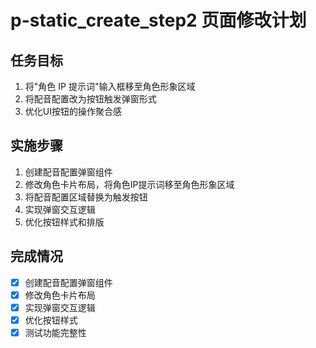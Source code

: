 # p-static_create_step2 页面修改计划

## 任务目标
1. 将"角色 IP 提示词"输入框移至角色形象区域
2. 将配音配置改为按钮触发弹窗形式
3. 优化UI按钮的操作聚合感

## 实施步骤
1. 创建配音配置弹窗组件
2. 修改角色卡片布局，将角色IP提示词移至角色形象区域
3. 将配音配置区域替换为触发按钮
4. 实现弹窗交互逻辑
5. 优化按钮样式和排版

## 完成情况
- [x] 创建配音配置弹窗组件
- [x] 修改角色卡片布局
- [x] 实现弹窗交互逻辑
- [x] 优化按钮样式
- [x] 测试功能完整性